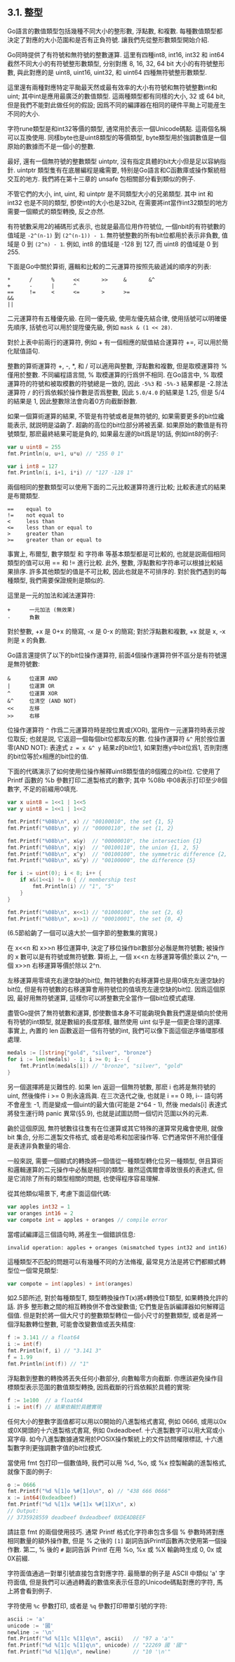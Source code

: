 ## 3.1. 整型

Go語言的數值類型包括幾種不同大小的整形數, 浮點數, 和複數. 每種數值類型都決定了對應的大小范圍和是否有正負符號. 讓我們先從整形數類型開始介紹.

Go同時提供了有符號和無符號的整數運算. 這里有四種int8, int16, int32 和 int64截然不同大小的有符號整形數類型, 分别對應 8, 16, 32, 64 bit 大小的有符號整形數, 與此對應的是 uint8, uint16, uint32, 和 uint64 四種無符號整形數類型.

這里還有兩種對應特定平颱最天然或最有效率的大小有符號和無符號整數int和uint; 其中int是應用最廣泛的數值類型. 這兩種類型都有同樣的大小, 32 或 64 bit, 但是我們不能對此做任何的假設; 因爲不同的編譯器在相同的硬件平颱上可能産生不同的大小.

字符rune類型是和int32等價的類型, 通常用於表示一個Unicode碼點. 這兩個名稱可以互換使用. 同樣byte也是uint8類型的等價類型, byte類型用於強調數值是一個原始的數據而不是一個小的整數.

最好, 還有一個無符號的整數類型 uintptr, 沒有指定具體的bit大小但是足以容納指針. uintptr 類型隻有在底層編程是纔需要, 特别是Go語言和C函數庫或操作繫統相交互的地方. 我們將在第十三章的 unsafe 包相關部分看到類似的例子.

不管它們的大小, int, uint, 和 uintptr 是不同類型大小的兄弟類型. 其中 int 和 int32 也是不同的類型, 卽使int的大小也是32bit, 在需要將int當作int32類型的地方需要一個顯式的類型轉換, 反之亦然.

有符號數采用2的補碼形式表示, 也就是最高位用作符號位, 一個nbit的有符號數的值域是 `-2^(n-1)` 到 `(2^(n-1)) - 1`. 無符號整數的所有bit位都用於表示非負數, 值域是 0 到 `(2^n) - 1`. 例如, int8 的值域是 -128 到 127, 而 uint8 的值域是 0 到 255.

下面是Go中關於算術, 邏輯和比較的二元運算符按照先級遞減的順序的列表:

```
*      /      %      <<       >>     &       &^
+      -      |      ^
==     !=     <      <=       >      >=
&&
||
```

二元運算符有五種優先級. 在同一優先級, 使用左優先結合律, 使用括號可以明確優先順序, 括號也可以用於提陞優先級, 例如 `mask & (1 << 28)`.

對於上表中前兩行的運算符, 例如 + 有一個相應的賦值結合運算符 +=, 可以用於簡化賦值語句.

整數的算術運算符 +, -, *, 和 / 可以適用與整數, 浮點數和複數, 但是取模運算符 % 僅用於整數. 不同編程語言間, % 取模運算的行爲併不相同. 在Go語言中, % 取模運算符的符號和被取模數的符號總是一致的, 因此 `-5%3` 和 `-5%-3` 結果都是 -2.除法運算符 `/` 的行爲依賴於操作數是否爲整數, 因此 `5.0/4.0` 的結果是 1.25, 但是 5/4 的結果是 1, 因此整數除法會向着0方向截斷餘數.


如果一個算術運算的結果, 不管是有符號或者是無符號的, 如果需要更多的bit位纔能表示, 就説明是溢齣了. 超齣的高位的bit位部分將被丟棄. 如果原始的數值是有符號類型, 那麽最終結果可能是負的, 如果最左邊的bit爲是1的話, 例如int8的例子:

```Go
var u uint8 = 255
fmt.Println(u, u+1, u*u) // "255 0 1"

var i int8 = 127
fmt.Println(i, i+1, i*i) // "127 -128 1"
```

兩個相同的整數類型可以使用下面的二元比較運算符進行比較; 比較表達式的結果是布爾類型.

```
==    equal to
!=    not equal to
<     less than
<=    less than or equal to
>     greater than
>=    greater than or equal to
```

事實上, 布爾型, 數字類型 和 字符串 等基本類型都是可比較的, 也就是説兩個相同類型的值可以用 == 和 != 進行比較. 此外, 整數, 浮點數和字符串可以根據比較結果排序. 許多其他類型的值是不可比較, 因此也就是不可排序的. 對於我們遇到的每種類型, 我們需要保證規則是類似的.

這里是一元的加法和減法運算符:

```
+      一元加法 (無效果)
-      負數
```

對於整數, +x 是 0+x 的簡寫, -x 是 0-x 的簡寫; 對於浮點數和複數, +x 就是 x, -x 則是 x 的負數.

Go語言還提供了以下的bit位操作運算符, 前面4個操作運算符併不區分是有符號還是無符號數:

```
&      位運算 AND
|      位運算 OR
^      位運算 XOR
&^     位清空 (AND NOT)
<<     左移
>>     右移
```

位操作運算符 `^` 作爲二元運算符時是按位異或(XOR), 當用作一元運算符時表示按位取反; 也就是説, 它返迴一個每個bit位都取反的數. 位操作運算符 `&^` 用於按位置零(AND NOT): 表達式 `z = x &^ y` 結果z的bit位1, 如果對應y中bit位爲1, 否則對應的bit位等於x相應的bit位的值.



下面的代碼演示了如何使用位操作解釋uint8類型值的8個獨立的bit位. 它使用了 Printf 函數的 %b 參數打印二進製格式的數字; 其中 %08b 中08表示打印至少8個數字, 不足的前綴用0填充.

```Go
var x uint8 = 1<<1 | 1<<5
var y uint8 = 1<<1 | 1<<2

fmt.Printf("%08b\n", x) // "00100010", the set {1, 5}
fmt.Printf("%08b\n", y) // "00000110", the set {1, 2}

fmt.Printf("%08b\n", x&y)  // "00000010", the intersection {1}
fmt.Printf("%08b\n", x|y)  // "00100110", the union {1, 2, 5}
fmt.Printf("%08b\n", x^y)  // "00100100", the symmetric difference {2, 5}
fmt.Printf("%08b\n", x&^y) // "00100000", the difference {5}

for i := uint(0); i < 8; i++ {
	if x&(1<<i) != 0 { // membership test
		fmt.Println(i) // "1", "5"
	}
}

fmt.Printf("%08b\n", x<<1) // "01000100", the set {2, 6}
fmt.Printf("%08b\n", x>>1) // "00010001", the set {0, 4}
```

(6.5節給齣了一個可以遠大於一個字節的整數集的實現.)

在 x<<n 和 x>>n 移位運算中, 決定了移位操作bit數部分必鬚是無符號數; 被操作的 x 數可以是有符號或無符號數. 算術上, 一個 x<<n 左移運算等價於乘以 2^n, 一個 x>>n 右移運算等價於除以 2^n.

左移運算用零填充右邊空缺的bit位, 無符號數的右移運算也是用0填充左邊空缺的bit位, 但是有符號數的右移運算會用符號位的值填充左邊空缺的bit位. 因爲這個原因, 最好用無符號運算, 這樣你可以將整數完全當作一個bit位模式處理.

盡管Go提供了無符號數和運算, 卽使數值本身不可能齣現負數我們還是傾向於使用有符號的int類型, 就是數組的長度那樣, 雖然使用 uint 似乎是一個更合理的選擇. 事實上, 內置的 len 函數返迴一個有符號的int, 我們可以像下面這個逆序循環那樣處理.

```Go
medals := []string{"gold", "silver", "bronze"}
for i := len(medals) - 1; i >= 0; i-- {
	fmt.Println(medals[i]) // "bronze", "silver", "gold"
}
```

另一個選擇將是災難性的. 如果 len 返迴一個無符號數, 那麽 i 也將是無符號的 uint, 然後條件 i >= 0 則永遠爲眞. 在三次迭代之後, 也就是 i == 0 時, i-- 語句將不會産生 -1, 而是變成一個uint的最大值(可能是 2^64 - 1), 然後 medals[i] 表達式將發生運行時 panic 異常(§5.9), 也就是試圖訪問一個切片范圍以外的元素.

齣於這個原因, 無符號數往往隻有在位運算或其它特殊的運算常見纔會使用, 就像 bit 集合, 分形二進製文件格式, 或者是哈希和加密操作等. 它們通常併不用於僅僅是表達非負數量的場合.

一般來説, 需要一個顯式的轉換將一個值從一種類型轉化位另一種類型, 併且算術和邏輯運算的二元操作中必鬚是相同的類型. 雖然這偶爾會導致很長的表達式, 但是它消除了所有的類型相關的問題, 也使得程序容易理解.

從其他類似場景下, 考慮下面這個代碼:

```Go
var apples int32 = 1
var oranges int16 = 2
var compote int = apples + oranges // compile error
```

當嚐試編譯這三個語句時, 將産生一個錯誤信息:

```
invalid operation: apples + oranges (mismatched types int32 and int16)
```

這種類型不匹配的問題可以有幾種不同的方法脩複, 最常見方法是將它們都顯式轉型位一個常見類型:

```Go
var compote = int(apples) + int(oranges)
```

如2.5節所述, 對於每種類型T, 類型轉換操作T(x)將x轉換位T類型, 如果轉換允許的話. 許多 整形數之間的相互轉換併不會改變數值; 它們隻是告訴編譯器如何解釋這個值. 但是對於將一個大尺寸的整數類型轉位一個小尺寸的整數類型, 或者是將一個浮點數轉位整數, 可能會改變數值或丟失精度:

```Go
f := 3.141 // a float64
i := int(f)
fmt.Println(f, i) // "3.141 3"
f = 1.99
fmt.Println(int(f)) // "1"
```

浮點數到整數的轉換將丟失任何小數部分, 向數軸零方向截斷. 你應該避免操作目標類型表示范圍的數值類型轉換, 因爲截斷的行爲依賴於具體的實現:

```Go
f := 1e100  // a float64
i := int(f) // 結果依賴於具體實現
```

任何大小的整數字面值都可以用以0開始的八進製格式書寫, 例如 0666, 或用以0x或0X開頭的十六進製格式書寫, 例如 0xdeadbeef. 十六進製數字可以用大寫或小寫字母. 如今八進製數據通常用於POSIX操作繫統上的文件訪問權限標誌, 十六進製數字則更強調數字值的bit位模式.

當使用 fmt 包打印一個數值時, 我們可以用 %d, %o, 或 %x 控製輸齣的進製格式, 就像下面的例子:

```Go
o := 0666
fmt.Printf("%d %[1]o %#[1]o\n", o) // "438 666 0666"
x := int64(0xdeadbeef)
fmt.Printf("%d %[1]x %#[1]x %#[1]X\n", x)
// Output:
// 3735928559 deadbeef 0xdeadbeef 0XDEADBEEF
```

請註意 fmt 的兩個使用技巧. 通常 Printf 格式化字符串包含多個 % 參數時將對應相同數量的額外操作數, 但是 % 之後的 `[1]` 副詞告訴Printf函數再次使用第一個操作數. 第二, % 後的 `#` 副詞告訴 Printf 在用 %o, %x 或 %X 輸齣時生成 0, 0x 或 0X前綴.

字符面值通過一對單引號直接包含對應字符. 最簡單的例子是 ASCII 中類似 'a' 字符面值, 但是我們可以通過轉義的數值來表示任意的Unicode碼點對應的字符, 馬上將會看到例子.

字符使用 `%c` 參數打印, 或者是 `%q` 參數打印帶單引號的字符:

```Go
ascii := 'a'
unicode := '國'
newline := '\n'
fmt.Printf("%d %[1]c %[1]q\n", ascii)   // "97 a 'a'"
fmt.Printf("%d %[1]c %[1]q\n", unicode) // "22269 國 '國'"
fmt.Printf("%d %[1]q\n", newline)       // "10 '\n'"
```


